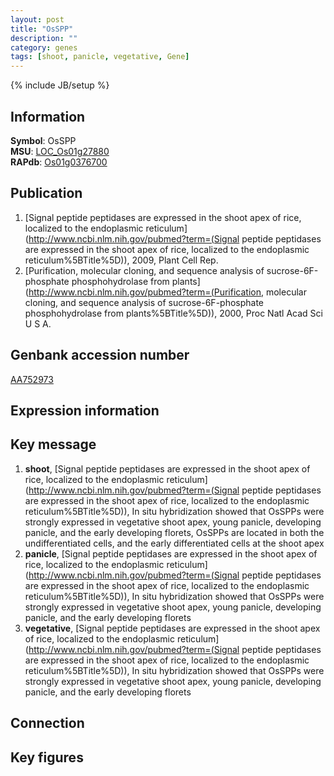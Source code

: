 ```yaml
---
layout: post
title: "OsSPP"
description: ""
category: genes
tags: [shoot, panicle, vegetative, Gene]
---
```

{% include JB/setup %}

## Information
__Symbol__: OsSPP  
__MSU__: [LOC_Os01g27880](http://rice.plantbiology.msu.edu/cgi-bin/ORF_infopage.cgi?orf=LOC_Os01g27880)  
__RAPdb__: [Os01g0376700](http://rapdb.dna.affrc.go.jp/viewer/gbrowse_details/irgsp1?name=Os01g0376700)  

## Publication
1. [Signal peptide peptidases are expressed in the shoot apex of rice, localized to the endoplasmic reticulum](http://www.ncbi.nlm.nih.gov/pubmed?term=(Signal peptide peptidases are expressed in the shoot apex of rice, localized to the endoplasmic reticulum%5BTitle%5D)), 2009, Plant Cell Rep.
2. [Purification, molecular cloning, and sequence analysis of sucrose-6F-phosphate phosphohydrolase from plants](http://www.ncbi.nlm.nih.gov/pubmed?term=(Purification, molecular cloning, and sequence analysis of sucrose-6F-phosphate phosphohydrolase from plants%5BTitle%5D)), 2000, Proc Natl Acad Sci U S A.

## Genbank accession number
[AA752973](http://www.ncbi.nlm.nih.gov/nuccore/AA752973)

## Expression information

## Key message
1. __shoot__, [Signal peptide peptidases are expressed in the shoot apex of rice, localized to the endoplasmic reticulum](http://www.ncbi.nlm.nih.gov/pubmed?term=(Signal peptide peptidases are expressed in the shoot apex of rice, localized to the endoplasmic reticulum%5BTitle%5D)),  In situ hybridization showed that OsSPPs were strongly expressed in vegetative shoot apex, young panicle, developing panicle, and the early developing florets, OsSPPs are located in both the undifferentiated cells, and the early differentiated cells at the shoot apex
2. __panicle__, [Signal peptide peptidases are expressed in the shoot apex of rice, localized to the endoplasmic reticulum](http://www.ncbi.nlm.nih.gov/pubmed?term=(Signal peptide peptidases are expressed in the shoot apex of rice, localized to the endoplasmic reticulum%5BTitle%5D)),  In situ hybridization showed that OsSPPs were strongly expressed in vegetative shoot apex, young panicle, developing panicle, and the early developing florets
3. __vegetative__, [Signal peptide peptidases are expressed in the shoot apex of rice, localized to the endoplasmic reticulum](http://www.ncbi.nlm.nih.gov/pubmed?term=(Signal peptide peptidases are expressed in the shoot apex of rice, localized to the endoplasmic reticulum%5BTitle%5D)),  In situ hybridization showed that OsSPPs were strongly expressed in vegetative shoot apex, young panicle, developing panicle, and the early developing florets

## Connection

## Key figures


